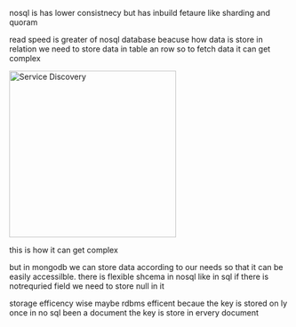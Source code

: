 nosql is has lower consistnecy but has inbuild fetaure like sharding and quoram

read speed is greater of nosql database beacuse how data is store in relation we need to store data in table an row so to fetch data it can get complex

<img src="https://eraser.imgix.net/workspaces/2GKwSXYRrwF5j4lEhIrw/V123C6WXlPOXh5t3brautHbWewh1/Zfoy_5VgjTcNPWsjPGfPt.png?ixlib=js-3.7.0" alt="Service Discovery"  height="300" />

this is how it can get complex

but in mongodb we can store data according to our needs so that it can be easily accessilble.
there is flexible shcema in nosql like in sql if there is notrequried field we need to store null in it

storage efficency wise maybe rdbms efficent becaue the key is stored on ly once in no sql been a document the key is store in ervery document



